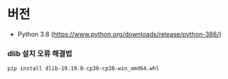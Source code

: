# 버전

- Python 3.8 (https://www.python.org/downloads/release/python-386/)

### dlib 설치 오류 해결법

```
pip install dlib-19.19.0-cp38-cp38-win_amd64.whl
```
